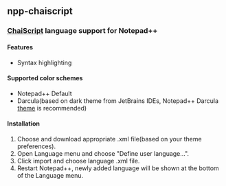## npp-chaiscript

### [ChaiScript](http://chaiscript.com/) language support for Notepad++

#### Features
* Syntax highlighting

#### Supported color schemes
* Notepad++ Default
* Darcula(based on dark theme from JetBrains IDEs, Notepad++ Darcula [theme](https://github.com/gogo2/npp-darcula) is recommended)

#### Installation
1. Choose and download appropriate .xml file(based on your theme preferences).
2. Open Language menu and choose "Define user language...".
3. Click import and choose language .xml file.
4. Restart Notepad++, newly added language will be shown at the bottom of the Language menu.